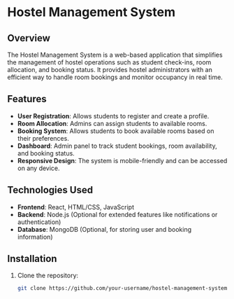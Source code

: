 # Hostel Management System

## Overview
The Hostel Management System is a web-based application that simplifies the management of hostel operations such as student check-ins, room allocation, and booking status. It provides hostel administrators with an efficient way to handle room bookings and monitor occupancy in real time.

## Features
- **User Registration**: Allows students to register and create a profile.
- **Room Allocation**: Admins can assign students to available rooms.
- **Booking System**: Allows students to book available rooms based on their preferences.
- **Dashboard**: Admin panel to track student bookings, room availability, and booking status.
- **Responsive Design**: The system is mobile-friendly and can be accessed on any device.

## Technologies Used
- **Frontend**: React, HTML/CSS, JavaScript
- **Backend**: Node.js (Optional for extended features like notifications or authentication)
- **Database**: MongoDB (Optional, for storing user and booking information)

## Installation
1. Clone the repository:
   ```bash
   git clone https://github.com/your-username/hostel-management-system.git
